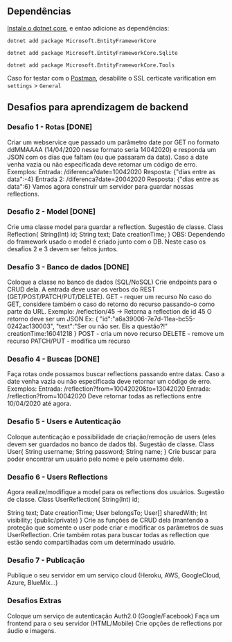 ## Dependências
 [Instale o dotnet core](https://dotnet.microsoft.com/download), e entao adicione as dependências:
 
`dotnet add package Microsoft.EntityFrameworkCore`

`dotnet add package Microsoft.EntityFrameworkCore.Sqlite`

`dotnet add package Microsoft.EntityFrameworkCore.Tools`

Caso for testar com o [Postman](https://www.postman.com), desabilite o SSL certicate varification em `settings` > `General`


## Desafios para aprendizagem de backend

### Desafio 1 - Rotas [DONE]
Criar um webservice que passado um parâmetro date por GET no formato ddMMAAAA (14/04/2020 nesse formato seria 14042020) e responda um JSON com os dias que faltam (ou que passaram da data).
Caso a date venha vazia ou não especificada deve retornar um código de erro.
Exemplos:
Entrada: /diferenca?date=10042020 Resposta:
{"dias entre as data":-4}
Entrada 2: /diferenca?date=20042020 Resposta:
{"dias entre as data":6}
Vamos agora construir um servidor para guardar nossas reflections.


### Desafio 2 - Model [DONE]
Crie uma classe model para guardar a reflection. Sugestão de classe.
Class Reflection{
String(Int) id; String text;
Date creationTime;
}
OBS: Dependendo do framework usado o model é criado junto com o DB. Neste caso os desafios 2 e 3 devem ser feitos juntos.

### Desafío 3 - Banco de dados [DONE]
Coloque a classe no banco de dados (SQL/NoSQL)
Crie endpoints para o CRUD dela.
A entrada deve usar os verbos do REST (GET/POST/PATCH/PUT/DELETE).
GET - requer um recurso
No caso do GET, considere também o caso do retorno do recurso passando-o como parte da URL. Exemplo:
 /reflection/45 → Retorna a reflection de id 45
O retorno deve ser um JSON
Ex:
{ "id":"a6a39006-7e7d-11ea-bc55-0242ac130003", "text":"Ser ou não ser. Eis a questão?!" creationTime:16041218
}
POST - cria um novo recurso DELETE - remove um recurso PATCH/PUT - modifica um recurso

### Desafio 4 - Buscas [DONE]
Faça rotas onde possamos buscar reflections passando entre datas.
Caso a date venha vazia ou não especificada deve retornar um código de erro.
Exemplos:
Entrada: /reflection?from=10042020&to=13042020
Entrada: /reflection?from=10042020
Deve retornar todas as reflections entre 10/04/2020 até agora.

### Desafio 5 - Users e Autenticação
Coloque autenticação e possibilidade de criação/remoção de users (eles devem ser guardados no banco de dados tb).
Sugestão de classe.
Class User{
String username; String password; String name;
}
Crie buscar para poder encontrar um usuário pelo nome e pelo username dele.

### Desafio 6 - Users Reflections
Agora realize/modifique a model para os reflections dos usuários. Sugestão de classe.
Class UserReflection{
String(Int) id;

String text;
Date creationTime;
User belongsTo;
User[] sharedWith;
Int visibility; {public/private)
}
Crie as funções de CRUD dela (mantendo a proteção que somente o user pode criar e modificar os parâmetros de suas UserReflection.
Crie também rotas para buscar todas as reflection que estão sendo compartilhadas com um determinado usuário.

### Desafio 7 - Publicação
Publique o seu servidor em um serviço cloud (Heroku, AWS, GoogleCloud, Azure, BlueMix...)

### Desafios Extras
Coloque um serviço de autenticação Auth2.0 (Google/Facebook) Faça um frontend para o seu servidor (HTML/Mobile)
Crie opções de reflections por áudio e imagens.
